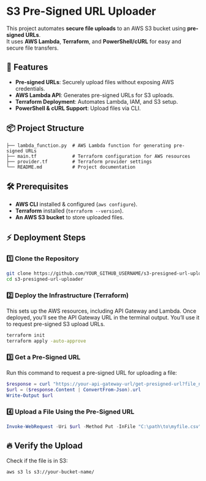 # S3 Pre-Signed URL Uploader

This project automates **secure file uploads** to an AWS S3 bucket using **pre-signed URLs**.  
It uses **AWS Lambda**, **Terraform**, and **PowerShell/cURL** for easy and secure file transfers.

## 🚀 Features
- **Pre-signed URLs**: Securely upload files without exposing AWS credentials.
- **AWS Lambda API**: Generates pre-signed URLs for S3 uploads.
- **Terraform Deployment**: Automates Lambda, IAM, and S3 setup.
- **PowerShell & cURL Support**: Upload files via CLI.

## 📦 Project Structure
```
├── lambda_function.py  # AWS Lambda function for generating pre-signed URLs
├── main.tf             # Terraform configuration for AWS resources
├── provider.tf         # Terraform provider settings
└── README.md           # Project documentation
```

## 🛠️ Prerequisites
- **AWS CLI** installed & configured (`aws configure`).
- **Terraform** installed (`terraform --version`).
- **An AWS S3 bucket** to store uploaded files.

## ⚡ Deployment Steps
### **1️⃣ Clone the Repository**
```sh
git clone https://github.com/YOUR_GITHUB_USERNAME/s3-presigned-url-uploader.git
cd s3-presigned-url-uploader
```

### **2️⃣ Deploy the Infrastructure (Terraform)**
This sets up the AWS resources, including API Gateway and Lambda.
Once deployed, you’ll see the API Gateway URL in the terminal output.
You’ll use it to request pre-signed S3 upload URLs.
```sh
terraform init
terraform apply -auto-approve
```

### **3️⃣ Get a Pre-Signed URL**
Run this command to request a pre-signed URL for uploading a file:
```powershell
$response = curl "https://your-api-gateway-url/get-presigned-url?file_name=myfile.csv"
$url = ($response.Content | ConvertFrom-Json).url
Write-Output $url
```

### **4️⃣ Upload a File Using the Pre-Signed URL**
```powershell
Invoke-WebRequest -Uri $url -Method Put -InFile "C:\path\to\myfile.csv" -ContentType "application/octet-stream"
```

## 🔥 Verify the Upload
Check if the file is in S3:
```sh
aws s3 ls s3://your-bucket-name/
```
